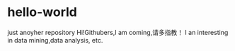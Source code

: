 # hello-world
just anoyher repository
Hi!Githubers,I am coming,请多指教！
I an interesting in data mining,data analysis, etc.
